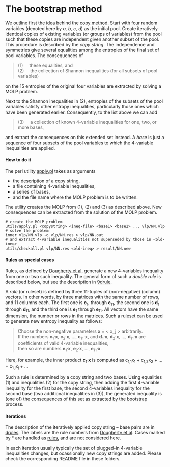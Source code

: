 The bootstrap method
=======================

We outline first the idea behind the [copy
method](../copy/DESCRIPTION.md). Start with four random variables (denoted here by
*a, b, c, d*) as the initial pool. Create iteratively
identical copies of existing variables (or groups of variables) from the pool
such that these copies are independent given another subset of the
pool. This procedure is described by the *copy string*. The independence
and symmetries give several equalities among the entropies of the final set
of pool variables. The consequences of

> (1) &nbsp; &nbsp; these equalities, and <br>
> (2) &nbsp; &nbsp; the collection of Shannon inequalities (for all subsets
> of pool variables)

on the 15 entropies of the original four variables are extracted by solving
a MOLP problem.

Next to the Shannon inequalities in (2), entropies of the subsets of the
pool variables satisfy other entropy inequalities, particularly
those ones which have been generated earlier.
Consequently, to the list above we can add

> (3) &nbsp; &nbsp; a collection of known 4-variable inequalities for one,
> two, or more bases,

and extract the consequences on this extended set instead. A *base*
is just a sequence of four subsets of the pool variables to which the 4-variable
inequalities are applied.

#### How to do it

The perl utility [apply.pl](../utils/apply.pl) takes as arguments

* the description of a copy string,
* a file containing 4-variable inequalities,
* a series of bases,
* and the file name where the MOLP problem is to be written.

The utility creates the MOLP from (1), (2) and (3) as described above. 
New consequences can be extracted from the solution of the MOLP problem.

    # create the MOLP problem
    utils/apply.pl <copystring> <ineq-file> <base1> <base2> ... vlp/NN.vlp
    # solve the problem
    inner vlp/NN.vlp -o vlp/NN.res > vlp/NN.out
    # and extract 4-variable inequalities not superseded by those in <old-ineq>
    utils/checkall.pl vlp/NN.res <old-ineq> > result/NN.new

#### Rules as special cases

Rules, as defined by [Dougherty et al](http://arxiv.org/pdf/1104.3602v1),
generate a new 4-variables inequality from one or two such inequality.
The general form of such a *double rule* is described below, but see
the description in [9drule](../9drule/DESCRIPTION.md). 

A *rule* (or ruleset) is defined by three 11-tuples of (non-negative)
(column) vectors. In other words, by three matrices with the same number of
rows, and 11 columns each. The first one is
**c**<sub>1</sub>, through **c**<sub>11</sub>, the second one is **d**<sub>1</sub>
through **d**<sub>11</sub>, and the third one is **e**<sub>1</sub> 
through **e**<sub>11</sub>. All vectors have the same dimension, the number
or rows in the matrices. Such a ruleset can be used to generate new
entropy inequality as follows:

> Choose the non-negative parameters **x** = &lt; x_j &gt; arbitrarily.
> <br>
> If the numbers **c**<sub>1</sub>&#183;**x**, **c**<sub>2</sub>&#183;**x**, ..., **c**<sub>11</sub>&#183;**x**,
> and 
> **d**<sub>1</sub>&#183;**x**, **d**<sub>2</sub>&#183;**x**, ..., **d**<sub>11</sub>&#183;**x**
> are coefficients of valid 4-variable inequalities, <br> then so are
> numbers
> **e**<sub>1</sub>&#183;**x**, **e**<sub>2</sub>&#183;**x**, ...,
> **e**<sub>11</sub>&#183;**x**.

Here, for example, the inner product **c**<sub>1</sub>&#183;**x** is
computed as c<sub>1,1</sub>x<sub>1</sub> + c<sub>1,2</sub>x<sub>2</sub> +
... + c<sub>1,j</sub>x<sub>j</sub> + ...

Such a rule is determined by a copy string and two bases. Using equalities
(1) and inequalities (2) for the copy string, then adding the 
first 4-variable inequality for the first base, the second 4-variables
inequality for the second base (two additional inequalities in (3)), 
the generated inequality is (one of) the consequences of this set as 
extracted by the bootstrap process.

#### Iterations

The description of the iteratively applied copy string &ndash; base 
pairs are in [drules](drules.txt). The labels are the
rule numbers from [Dougherty et al](http://arxiv.org/pdf/1104.3602v1). Cases
marked by * are handled as [rules](../rules), and are not considered here.

In each iteration usually typically the set of plugged-in 4-variable inequalities
changes, but ocassionally new copy strings are added. Please check the
corresponding README file in these folders.




